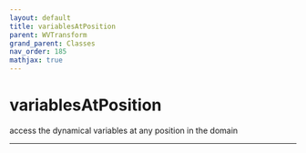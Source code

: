 ```yaml
---
layout: default
title: variablesAtPosition
parent: WVTransform
grand_parent: Classes
nav_order: 185
mathjax: true
---
```


#  variablesAtPosition

access the dynamical variables at any position in the domain


---

